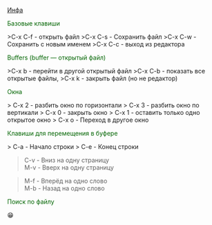  

  [Инфа](https://github.com/emacs-tw/awesome-emacs#lisp-family)
  
<p style = color:#006400 > Базовые клавиши </p>      
>C-x C-f - открыть файл        
>C-x C-s - Сохранить файл        
>C-x C-w - Сохранить с новым именем         
>C-x C-c - выход из редактора        

<p style = color:006400> Buffers (buffer — открытый файл) </p>         
>C-x b - перейти в другой открытый файл        
>C-x C-b - показать все открытые файлы,       
>C-x k - закрыть файл (но не редактор)         

<p style = color:006400> Окна  </p>      
> C-x 2 - разбить окно по горизонтали       
> C-x 3 - разбить окно по вертикали      
> C-x 0 - закрыть окно       
> C-x 1 - оставить только одно открытое окно    
> C-x o - Переход в другое окно        

<p style = color:006400> Клавиши для перемещения в буфере </p>       
> C-a - Начало строки       
> C-e - Конец строки        

> C-v - Вниз на одну страницу       
> M-v - Вверх на одну страницу       
 
> M-f - Вперёд на одно слово       
> M-b - Назад на одно слово       


<p style = color:006400> Поиск по файлу  </p>     
&#128513;
